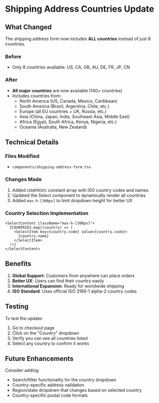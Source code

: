 # Shipping Address Countries Update

## What Changed

The shipping address form now includes **ALL countries** instead of just 8 countries.

### Before
- Only 8 countries available: US, CA, GB, AU, DE, FR, JP, CN

### After
- **All major countries** are now available (140+ countries)
- Includes countries from:
  - North America (US, Canada, Mexico, Caribbean)
  - South America (Brazil, Argentina, Chile, etc.)
  - Europe (all EU countries + UK, Russia, etc.)
  - Asia (China, Japan, India, Southeast Asia, Middle East)
  - Africa (Egypt, South Africa, Kenya, Nigeria, etc.)
  - Oceania (Australia, New Zealand)

## Technical Details

### Files Modified
- `components/shipping-address-form.tsx`

### Changes Made
1. Added `COUNTRIES` constant array with ISO country codes and names
2. Updated the Select component to dynamically render all countries
3. Added `max-h-[300px]` to limit dropdown height for better UX

### Country Selection Implementation
```tsx
<SelectContent className="max-h-[300px]">
  {COUNTRIES.map((country) => (
    <SelectItem key={country.code} value={country.code}>
      {country.name}
    </SelectItem>
  ))}
</SelectContent>
```

## Benefits

1. **Global Support**: Customers from anywhere can place orders
2. **Better UX**: Users can find their country easily
3. **International Expansion**: Ready for worldwide shipping
4. **ISO Standard**: Uses official ISO 3166-1 alpha-2 country codes

## Testing

To test the update:
1. Go to checkout page
2. Click on the "Country" dropdown
3. Verify you can see all countries listed
4. Select any country to confirm it works

## Future Enhancements

Consider adding:
- Search/filter functionality for the country dropdown
- Country-specific address validation
- Region/state dropdown that changes based on selected country
- Country-specific postal code formats

